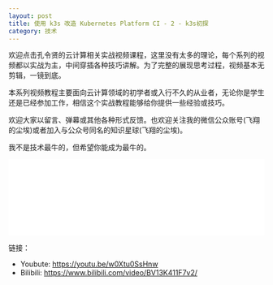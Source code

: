 ```yaml
---
layout: post
title: 使用 k3s 改造 Kubernetes Platform CI - 2 - k3s初探
category: 技术
---
```


欢迎点击孔令贤的云计算相关实战视频课程，这里没有太多的理论，每个系列的视频都以实战为主，中间穿插各种技巧讲解。为了完整的展现思考过程，视频基本无剪辑，一镜到底。

本系列视频教程主要面向云计算领域的初学者或入行不久的从业者，无论你是学生还是已经参加工作，相信这个实战教程能够给你提供一些经验或技巧。

欢迎大家以留言、弹幕或其他各种形式反馈。也欢迎关注我的微信公众账号(飞翔的尘埃)或者加入与公众号同名的知识星球(飞翔的尘埃)。

我不是技术最牛的，但希望你能成为最牛的。

<iframe src="//player.bilibili.com/player.html?bvid=BV13K411F7v2&page=1&high_quality=1" scrolling="no" border="0" frameborder="no" framespacing="0" allowfullscreen="true" width="100%" height="600"> </iframe>

链接：
- Youbute: https://youtu.be/w0Xtu0SsHnw
- Bilibili: https://www.bilibili.com/video/BV13K411F7v2/